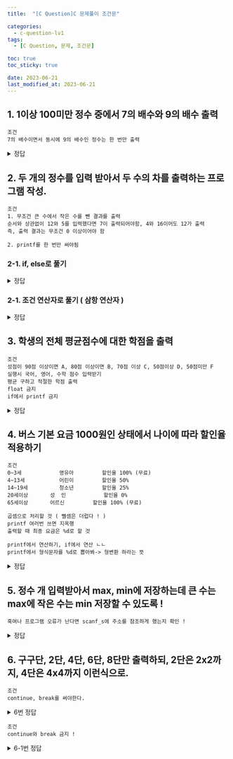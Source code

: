 ```yaml
---
title:  "[C Question]C 문제풀이 조건문"

categories:
  - c-question-lv1
tags:
  - [C Question, 문제, 조건문] 

toc: true
toc_sticky: true

date: 2023-06-21
last_modified_at: 2023-06-21
---
```


<!-- post 폴더 이름 -> 연관성을 찾지못함 ( 이상하게 바꿔도 정상적으로 작동했기때문 ) -->

## 1. 1이상 100미만 정수 중에서 7의 배수와 9의 배수 출력
```
조건
7의 배수이면서 동시에 9의 배수인 정수는 한 번만 출력
```

<details>
<summary>정답</summary>
<div markdown="1">
int num;
	for (num = 1; num < 100; num++)
		if (num % 7 == 0 || num % 9 == 0)
			printf("%d ", num);
	// 피드백: 중괄호 남발하지말고 한 줄이면 한 줄 답게 !!
</div>
</details>

## 2. 두 개의 정수를 입력 받아서 두 수의 차를 출력하는 프로그램 작성.
```
조건
1. 무조건 큰 수에서 작은 수를 뺀 결과를 출력
순서와 상관없이 12와 5를 입력했다면 7이 출력되어야함, 4와 16이어도 12가 출력
즉, 출력 결과는 무조건 0 이상이어야 함

2. printf를 한 번만 써야됨
```

### 2-1. if, else로 풀기

<details>
<summary>정답</summary>
<div markdown="1">
	int v1, v2, result;
	scanf_s("%d %d", &v1, &v2);

	if (v1 < v2) result = v2 - v1;
	else result = v1 - v2;
	printf("%d", result);

	// 첫번째 내 정답..;
	if (v1 && v2) printf("%d - %d = %d \n", v1, v2, (~(v1 - v2) + 1));
</div>
</details>

### 2-1. 조건 연산자로 풀기 ( 삼항 연산자 )

<details>
<summary>정답</summary>
<div markdown="1">
	printf("%d", (v1 > v2) ? v1 - v2 : v2 - v1);
</div>
</details>




## 3. 학생의 전체 평균점수에 대한 학점을 출력
```
조건
성점이 90점 이상이면 A, 80점 이상이면 B, 70점 이상 C, 50점이상 D, 50점미만 F
실행시 국어, 영어, 수학 점수 입력받기
평균 구하고 적절한 학점 출력
float 금지
if에서 printf 금지
```

<details>
<summary>정답</summary>
<div markdown="1">
	int kor, eng, math, score = 0;
	double avg;
	char grade;
	printf("input kor, eng, math scroe = "); // 점수를 python에서는 mark라고 부르기도 한대
	scanf_s("%d %d %d", &kor, &eng, &math); 
	avg = ( kor + eng + math ) / 3.0;

	if (avg >= 90)		grade = 'A';
	else if (avg >= 80) grade = 'B';
	else if (avg >= 70) grade = 'C';
	else if (avg >= 50) grade = 'D';
    else				grade = 'F';

	printf("평균: %.1f \n 학점: %c!", avg, grade);
</div>
</details>

## 4. 버스 기본 요금 1000원인 상태에서 나이에 따라 할인율 적용하기
```
조건
0~3세			영유아			할인율 100% (무료)
4~13세			어린이			할인율 50%
14~19세			청소년			할인율 25%
20세이상		성  인			할인율 0%
65세이상		어르신			할인율 100% (무료)

곱셈으로 처리할 것 ( 뺄셈은 더럽다 ! )
printf 여러번 쓰면 지옥행
출력할 때 최종 요금은 %d로 할 것

printf에서 연산하기, if에서 연산 ㄴㄴ
printf에서 형식문자를 %d로 뽑아봐-> 형변환 하라는 뜻
```

<details>
<summary>정답</summary>
<div markdown="1">
    int basic = 1000, age = 0;
	double rate = 1;

	printf("input age: ");
	scanf_s("%d", &age);

	if (age <= 3 || age >= 65)      rate = 0;
	else if (age >= 20)				rate = 1;
	else if (age >= 14)				rate = 0.75;
	else if (age >= 4)				rate = 0.5;

	printf("최종요금 %d원", (int)(basic * rate));
</div>
</details>

## 5. 정수 개 입력받아서 max, min에 저장하는데 큰 수는 max에 작은 수는 min 저장할 수 있도록 !
```
혹여나 프로그램 오류가 난다면 scanf_s에 주소를 참조하게 했는지 확인 ! 
```

<details>
<summary>정답</summary>
<div markdown="1">
	int max = 0, min = 0, temp = 0;
	printf("input max, min: ");
	scanf_s("%d %d", &max, &min);

	if (max < min)
	{
		temp = max;
		max = min;
		min = temp;
	}
	printf("max: %d  min: %d", max, min);
</div>
</details>

## 6. 구구단, 2단, 4단, 6단, 8단만 출력하되, 2단은 2x2까지, 4단은 4x4까지 이런식으로.
```
조건
continue, break를 써야한다.
```

<details>
<summary>6번 정답</summary>
<div markdown="1">
	int i, j;

	for (i = 2; i < 10; i++)
	{
		if (i % 2 != 0) continue;
		for (j = 1; j < 10; j++)
		{
			if (j > i) break;
			printf("%d x %d = %d \n", i, j, i * j);
			
		}
		printf("\n");
	}
</div>
</details>

```
조건
continue와 break 금지 !
```

<details>
<summary>6-1번 정답</summary>
<div markdown="1">
	int i, j;

	for (i = 2; i < 10; i++)
	{
		for (j = 1; j < 10; j++)
			if (j < i+1 && i % 2 == 0) printf("%d x %d = %d\n", i, j, i * j);
		printf("\n");
	}
</div>
</details>
